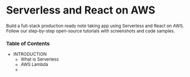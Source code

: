 # Serverless and React on AWS
<small>
Build a full-stack production ready note taking app using Serverless and React on AWS. Follow our step-by-step open-source tutorials with screenshots and code samples.

### **Table of Contents**
* INTRODUCTION  
  * What is Serverless
  * AWS Lambda
  * 
</small>